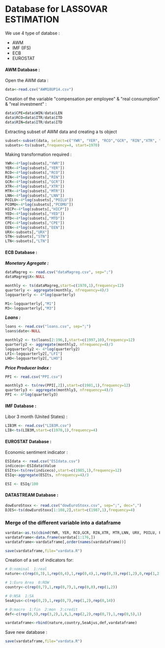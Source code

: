 Database for LASSOVAR ESTIMATION
========================================================

We use 4 type of databse : 
- AWM
- IMF (IFS)
- ECB
- EUROSTAT



#### AWM Database :

Open the AWM data : 

```r
data<-read.csv("AWM18UP14.csv")
```


Creation of the variable "compensation per employee" & "real consumption" & "real investment" : 

```r
data$CPE=data$WIN/data$LEN
data$RCO=data$ITR/data$ITD
data$RIN=data$ITR/data$ITD
```

Extracting subset of AWM data and creating a ts object

```r
subset<-subset(data, select=c("YWR", "YER", "RCO","GCR", "RIN","XTR", "MTR","LNN", "URX","POILU", "PCOMU","HICP", "YED","MTD", "CPE","STN", "LTN","EEN"))
subsets<-ts(subset,frequency=4, start=1970)
```


Making transformation required :

```r
YWR<-4*log(subsets[,"YWR"])
YER<-4*log(subsets[,"YER"])
RCO<-4*log(subsets[,"RCO"])
RIN<-4*log(subsets[,"RIN"])
GCR<-4*log(subsets[,"GCR"])
XTR<-4*log(subsets[,"XTR"])
MTR<-4*log(subsets[,"MTR"])
LNN<-4*log(subsets[,"LNN"])
POILU<-4*log(subsets[,"POILU"])
PCOMU<-4*log(subsets[,"PCOMU"])
HICP<-4*log(subsets[,"HICP"])
YED<-4*log(subsets[,"YED"])
MTD<-4*log(subsets[,"MTD"])
CPE<-4*log(subsets[,"CPE"])
EEN<-4*log(subsets[,"EEN"])
URX<-subsets[,"URX"]
STN<-subsets[,"STN"]
LTN<-subsets[,"LTN"]
```



#### ECB Database :


***Monetary Agregate :***

```r
dataMagreg <- read.csv("dataMagreg.csv", sep=";")
dataMagreg$X<-NULL

monthly <- ts(dataMagreg,start=c(1970,1),frequency=12)
quarterly <- aggregate(monthly, nfrequency=4)/3
logquarterly <- 4*log(quarterly)

M1<-logquarterly[,"M1"]
M3<-logquarterly[,"M3"]
```

***Loans :***

```r
loans <- read.csv("loans.csv", sep=";")
loans$date<-NULL

monthly2 <- ts(loans[2:196,],start=c(1997,10),frequency=12)
quarterly2 <- aggregate(monthly2, nfrequency=4)/3
logquarterly2 <- 4*log(quarterly2)
LFI<-logquarterly2[,"LFI"]
LHO<-logquarterly2[,"LHO"]
```


***Price Producer Index :***

```r
PPI <- read.csv("PPI.csv")

monthly3 <- ts(rev(PPI[,2]),start=c(1981,1),frequency=12)
quarterly3 <- aggregate(monthly3, nfrequency=4)/3
PPI <- 4*log(quarterly3)
```




#### IMF Database :

Libor 3 month (United States) :

```r
LIB3M <- read.csv("LIB3M.csv")
LIB<-ts(LIB3M,start=c(1970,1),frequency=4)
```


#### EUROSTAT Database :

Economic sentiment indicator : 

```r
ESIdata <- read.csv("ESIdata.csv")
indiceco<-ESIdata$Value
ESIts<-ts(rev(indiceco),start=c(1985,1),frequency=12)
ESIq<-aggregate(ESIts, nfrequency=4)/3

ESI <- ESIq/100
```

#### DATASTREAM Database :

```r
dowEuroStoxx <- read.csv("dowEuroStoxx.csv", sep=";", dec=",")
DJES<-ts(dowEuroStoxx[1:108,2],start=c(1987,1),frequency=4)
```

### Merge of the different variable into a dataframe


```r
vardata<-as.ts(cbind(YWR, YER, RCO,GCR, RIN,XTR, MTR,LNN, URX, POILU, PCOMU, HICP, YED, MTD, CPE, STN, LTN, EEN, LHO, LFI , M1 , M3 ,ESI, LIB, PPI,DJES ))
vardataframe<-data.frame(vardata[1:176,])
vardataframe<-vardataframe[,order(names(vardataframe))]

save(vardataframe,file="vardata.R")
```


Creation of a set of indicators for:


```r
# 0:nominal  1:real
nature<-c(rep(0,3),1,rep(0,4),1,rep(0,4),1,rep(0,3),rep(1,2),0,rep(1,2),0,rep(1,3))

# 1:Euro Area  0:ROW
country<-c(rep(0,7),1,rep(0,7),1,rep(0,8),rep(1,2))

# 0:NSA  1:SA
SeaAjus<-c(rep(0,2),1,rep(0,7),rep(1,2),rep(0,14))

# 0:macro  1:fin  2:mon  3:credit
def<-c(rep(0,5),rep(3,2),1,0,1,rep(2,2),rep(0,7),1,rep(0,5),1)

vardataframe<-rbind(nature,country,SeaAjus,def,vardataframe)
```


Save new database :

```r
save(vardataframe,file="vardata.R")
```


